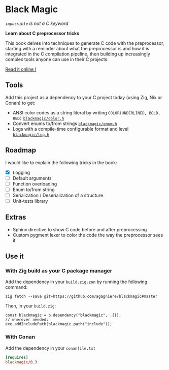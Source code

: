 # Black Magic

*`impossible` is not a C keyword*

**Learn about C preprocessor tricks**

This book delves into techniques to generate C code with the preprocessor,
starting with a reminder about what the preprocessor is and how it is integrated in the C compilation pipeline,
then building up increasingly complex tools anyone can use in their C projects.

[Read it online !](https://agagniere.github.io/blackmagic/)

## Tools
Add this project as a dependency to your C project today (using Zig, Nix or Conan) to get:
- ANSI color codes as a string literal by writing `COLOR(UNDERLINED, BOLD, RED)` [`blackmagic/color.h`](include/blackmagic/color.h)
- Convert enums to/from strings [`blackmagic/enum.h`](include/blackmagic/enum.h)
- Logs with a compile-time configurable format and level [`blackmagic/log.h`](include/blackmagic/log.h)

## Roadmap
I would like to explain the following tricks in the book:
- [x] Logging
- [ ] Default arguments
- [ ] Function overloading
- [ ] Enum to/from string
- [ ] Serialization / Deserialization of a structure
- [ ] Unit-tests library

## Extras
- Sphinx directive to show C code before and after preprocessing
- Custom pygment lexer to color the code the way the preprocessor sees it

## Use it

### With Zig build as your C package manager

Add the dependency in your `build.zig.zon` by running the following command:
```shell
zig fetch --save git+https://github.com/agagniere/blackmagic#master
```

Then, in your `build.zig`:
```zig
const blackmagic = b.dependency("blackmagic", .{});
// wherever needed:
exe.addIncludePath(blackmagic.path("include"));
```

### With Conan

Add the dependency in your `conanfile.txt`
```toml
[requires]
blackmagic/0.3
```
